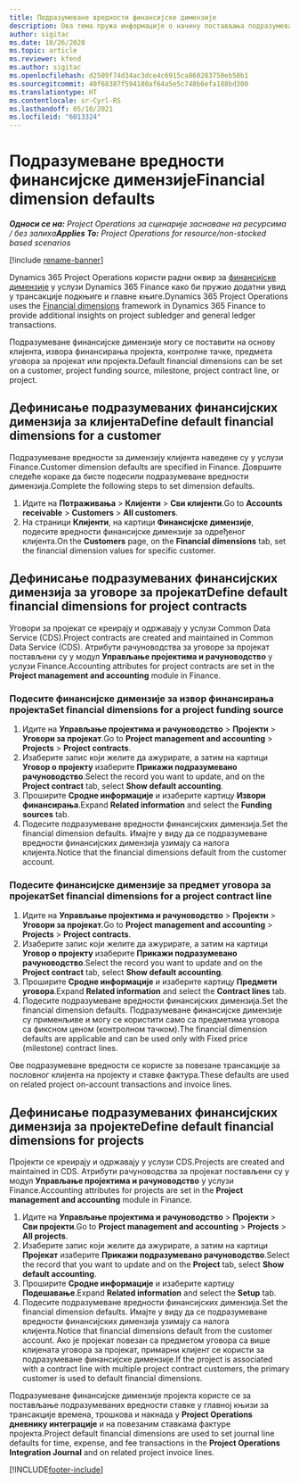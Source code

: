 ```yaml
---
title: Подразумеване вредности финансијске димензије
description: Ова тема пружа информације о начину постављања подразумеваних вредности финансијске димензије.
author: sigitac
ms.date: 10/26/2020
ms.topic: article
ms.reviewer: kfend
ms.author: sigitac
ms.openlocfilehash: d2509f74d34ac3dce4c6915ca860283750eb50b1
ms.sourcegitcommit: 40f68387f594180af64a5e5c748b6efa188bd300
ms.translationtype: HT
ms.contentlocale: sr-Cyrl-RS
ms.lasthandoff: 05/10/2021
ms.locfileid: "6013324"
---
```

# <a name="financial-dimension-defaults"></a><span data-ttu-id="c6ead-103">Подразумеване вредности финансијске димензије</span><span class="sxs-lookup"><span data-stu-id="c6ead-103">Financial dimension defaults</span></span>

<span data-ttu-id="c6ead-104">_**Односи се на:** Project Operations за сценарије засноване на ресурсима / без залиха_</span><span class="sxs-lookup"><span data-stu-id="c6ead-104">_**Applies To:** Project Operations for resource/non-stocked based scenarios_</span></span>

[!include [rename-banner](~/includes/cc-data-platform-banner.md)]

<span data-ttu-id="c6ead-105">Dynamics 365 Project Operations користи радни оквир за [финансијске димензије](/dynamics365/finance/general-ledger/financial-dimensions) у услузи Dynamics 365 Finance како би пружио додатни увид у трансакције подкњиге и главне књиге.</span><span class="sxs-lookup"><span data-stu-id="c6ead-105">Dynamics 365 Project Operations uses the [Financial dimensions](/dynamics365/finance/general-ledger/financial-dimensions) framework in Dynamics 365 Finance to provide additional insights on project subledger and general ledger transactions.</span></span>

<span data-ttu-id="c6ead-106">Подразумеване финансијске димензије могу се поставити на основу клијента, извора финансирања пројекта, контролне тачке, предмета уговора за пројекат или пројекта.</span><span class="sxs-lookup"><span data-stu-id="c6ead-106">Default financial dimensions can be set on a customer, project funding source, milestone, project contract line, or project.</span></span>

## <a name="define-default-financial-dimensions-for-a-customer"></a><span data-ttu-id="c6ead-107">Дефинисање подразумеваних финансијских димензија за клијента</span><span class="sxs-lookup"><span data-stu-id="c6ead-107">Define default financial dimensions for a customer</span></span>

<span data-ttu-id="c6ead-108">Подразумеване вредности за димензију клијента наведене су у услузи Finance.</span><span class="sxs-lookup"><span data-stu-id="c6ead-108">Customer dimension defaults are specified in Finance.</span></span> <span data-ttu-id="c6ead-109">Довршите следеће кораке да бисте подесили подразумеване вредности димензија.</span><span class="sxs-lookup"><span data-stu-id="c6ead-109">Complete the following steps to set dimension defaults.</span></span>

1. <span data-ttu-id="c6ead-110">Идите на **Потраживања** > **Клијенти** > **Сви клијенти**.</span><span class="sxs-lookup"><span data-stu-id="c6ead-110">Go to **Accounts receivable** > **Customers** > **All customers**.</span></span>
2. <span data-ttu-id="c6ead-111">На страници **Клијенти**, на картици **Финансијске димензије**, подесите вредности финансијске димензије за одређеног клијента.</span><span class="sxs-lookup"><span data-stu-id="c6ead-111">On the **Customers** page, on the **Financial dimensions** tab, set the financial dimension values for specific customer.</span></span>

## <a name="define-default-financial-dimensions-for-project-contracts"></a><span data-ttu-id="c6ead-112">Дефинисање подразумеваних финансијских димензија за уговоре за пројекат</span><span class="sxs-lookup"><span data-stu-id="c6ead-112">Define default financial dimensions for project contracts</span></span>

<span data-ttu-id="c6ead-113">Уговори за пројекат се креирају и одржавају у услузи Common Data Service (CDS).</span><span class="sxs-lookup"><span data-stu-id="c6ead-113">Project contracts are created and maintained in Common Data Service (CDS).</span></span> <span data-ttu-id="c6ead-114">Атрибути рачуноводства за уговоре за пројекат постављени су у модул **Управљање пројектима и рачуноводство** у услузи Finance.</span><span class="sxs-lookup"><span data-stu-id="c6ead-114">Accounting attributes for project contracts are set in the **Project management and accounting** module in Finance.</span></span>

### <a name="set-financial-dimensions-for-a-project-funding-source"></a><span data-ttu-id="c6ead-115">Подесите финансијске димензије за извор финансирања пројекта</span><span class="sxs-lookup"><span data-stu-id="c6ead-115">Set financial dimensions for a project funding source</span></span>

1. <span data-ttu-id="c6ead-116">Идите на **Управљање пројектима и рачуноводство** > **Пројекти** > **Уговори за пројекат**.</span><span class="sxs-lookup"><span data-stu-id="c6ead-116">Go to **Project management and accounting** > **Projects** > **Project contracts**.</span></span>
2. <span data-ttu-id="c6ead-117">Изаберите запис који желите да ажурирате, а затим на картици **Уговор о пројекту** изаберите **Прикажи подразумевано рачуноводство**.</span><span class="sxs-lookup"><span data-stu-id="c6ead-117">Select the record you want to update, and on the **Project contract** tab, select **Show default accounting**.</span></span>
3. <span data-ttu-id="c6ead-118">Проширите **Сродне информације** и изаберите картицу **Извори финансирања**.</span><span class="sxs-lookup"><span data-stu-id="c6ead-118">Expand **Related information** and select the **Funding sources** tab.</span></span>
4. <span data-ttu-id="c6ead-119">Подесите подразумеване вредности финансијских димензија.</span><span class="sxs-lookup"><span data-stu-id="c6ead-119">Set the financial dimension defaults.</span></span> <span data-ttu-id="c6ead-120">Имајте у виду да се подразумеване вредности финансијских димензија узимају са налога клијента.</span><span class="sxs-lookup"><span data-stu-id="c6ead-120">Notice that the financial dimensions default from the customer account.</span></span>

### <a name="set-financial-dimensions-for-a-project-contract-line"></a><span data-ttu-id="c6ead-121">Подесите финансијске димензије за предмет уговора за пројекат</span><span class="sxs-lookup"><span data-stu-id="c6ead-121">Set financial dimensions for a project contract line</span></span>

1. <span data-ttu-id="c6ead-122">Идите на **Управљање пројектима и рачуноводство** > **Пројекти** > **Уговори за пројекат**.</span><span class="sxs-lookup"><span data-stu-id="c6ead-122">Go to **Project management and accounting** > **Projects** > **Project contracts**.</span></span>
2. <span data-ttu-id="c6ead-123">Изаберите запис који желите да ажурирате, а затим на картици **Уговор о пројекту** изаберите **Прикажи подразумевано рачуноводство**.</span><span class="sxs-lookup"><span data-stu-id="c6ead-123">Select the record you want to update and on the **Project contract** tab, select **Show default accounting**.</span></span>
3. <span data-ttu-id="c6ead-124">Проширите **Сродне информације** и изаберите картицу **Предмети уговора**.</span><span class="sxs-lookup"><span data-stu-id="c6ead-124">Expand **Related information** and select the **Contract lines** tab.</span></span>
4. <span data-ttu-id="c6ead-125">Подесите подразумеване вредности финансијских димензија.</span><span class="sxs-lookup"><span data-stu-id="c6ead-125">Set the financial dimension defaults.</span></span> <span data-ttu-id="c6ead-126">Подразумеване финансијске димензије су применљиве и могу се користити само са предметима уговора са фиксном ценом (контролном тачком).</span><span class="sxs-lookup"><span data-stu-id="c6ead-126">The financial dimension defaults are applicable and can be used only with Fixed price (milestone) contract lines.</span></span>

<span data-ttu-id="c6ead-127">Ове подразумеване вредности се користе за повезане трансакције за пословног клијента на пројекту и ставке фактура.</span><span class="sxs-lookup"><span data-stu-id="c6ead-127">These defaults are used on related project on-account transactions and invoice lines.</span></span>

## <a name="define-default-financial-dimensions-for-projects"></a><span data-ttu-id="c6ead-128">Дефинисање подразумеваних финансијских димензија за пројекте</span><span class="sxs-lookup"><span data-stu-id="c6ead-128">Define default financial dimensions for projects</span></span>

<span data-ttu-id="c6ead-129">Пројекти се креирају и одржавају у услузи CDS.</span><span class="sxs-lookup"><span data-stu-id="c6ead-129">Projects are created and maintained in CDS.</span></span> <span data-ttu-id="c6ead-130">Атрибути рачуноводства за пројекат постављени су у модул **Управљање пројектима и рачуноводство** у услузи Finance.</span><span class="sxs-lookup"><span data-stu-id="c6ead-130">Accounting attributes for projects are set in the **Project management and accounting** module in Finance.</span></span>

1. <span data-ttu-id="c6ead-131">Идите на **Управљање пројектима и рачуноводство** > **Пројекти** > **Сви пројекти**.</span><span class="sxs-lookup"><span data-stu-id="c6ead-131">Go to **Project management and accounting** > **Projects** > **All projects**.</span></span>
2. <span data-ttu-id="c6ead-132">Изаберите запис који желите да ажурирате, а затим на картици **Пројекат** изаберите **Прикажи подразумевано рачуноводство**.</span><span class="sxs-lookup"><span data-stu-id="c6ead-132">Select the record that you want to update and on the **Project** tab, select **Show default accounting**.</span></span>
3. <span data-ttu-id="c6ead-133">Проширите **Сродне информације** и изаберите картицу **Подешавање**.</span><span class="sxs-lookup"><span data-stu-id="c6ead-133">Expand **Related information** and select the **Setup** tab.</span></span>
4. <span data-ttu-id="c6ead-134">Подесите подразумеване вредности финансијских димензија.</span><span class="sxs-lookup"><span data-stu-id="c6ead-134">Set the financial dimension defaults.</span></span> <span data-ttu-id="c6ead-135">Имајте у виду да се подразумеване вредности финансијских димензија узимају са налога клијента.</span><span class="sxs-lookup"><span data-stu-id="c6ead-135">Notice that financial dimensions default from the customer account.</span></span> <span data-ttu-id="c6ead-136">Ако је пројекат повезан са предметом уговора са више клијената уговора за пројекат, примарни клијент се користи за подразумеване финансијске димензије.</span><span class="sxs-lookup"><span data-stu-id="c6ead-136">If the project is associated with a contract line with multiple project contract customers, the primary customer is used to default financial dimensions.</span></span>

<span data-ttu-id="c6ead-137">Подразумеване финансијске димензије пројекта користе се за постављање подразумеваних вредности ставке у главној књизи за трансакције времена, трошкова и накнада у **Project Operations дневнику интеграције** и на повезаним ставкама фактуре пројекта.</span><span class="sxs-lookup"><span data-stu-id="c6ead-137">Project default financial dimensions are used to set journal line defaults for time, expense, and fee transactions in the **Project Operations Integration Journal** and on related project invoice lines.</span></span>


[!INCLUDE[footer-include](../includes/footer-banner.md)]